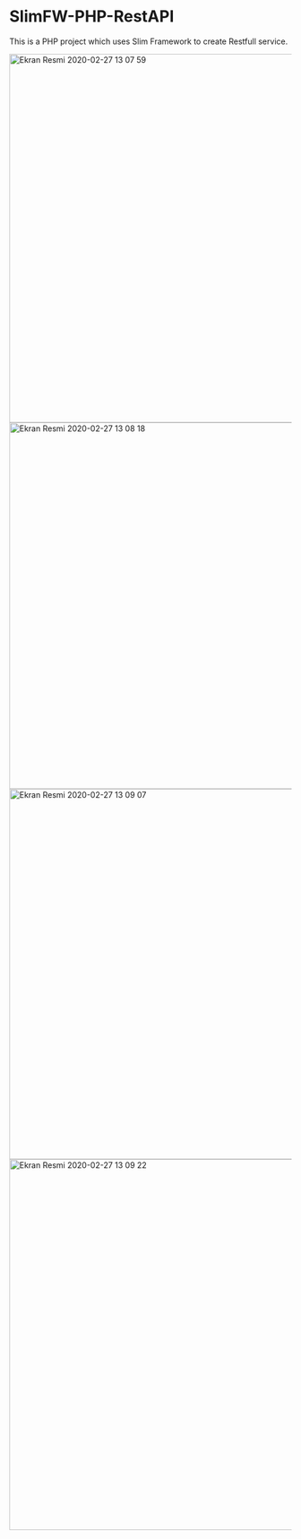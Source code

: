 # SlimFW-PHP-RestAPI
This is a PHP project which uses Slim Framework to create Restfull service.


<img width="658" alt="Ekran Resmi 2020-02-27 13 07 59" src="https://user-images.githubusercontent.com/16281631/75434952-60452500-5963-11ea-9334-f5f6f61df3e3.png">


<img width="654" alt="Ekran Resmi 2020-02-27 13 08 18" src="https://user-images.githubusercontent.com/16281631/75434965-63401580-5963-11ea-876a-e313bf60b95a.png">


<img width="661" alt="Ekran Resmi 2020-02-27 13 09 07" src="https://user-images.githubusercontent.com/16281631/75434967-64714280-5963-11ea-8e9b-518bc852a556.png">


<img width="662" alt="Ekran Resmi 2020-02-27 13 09 22" src="https://user-images.githubusercontent.com/16281631/75434969-64714280-5963-11ea-9af8-3de0a61ffe15.png">
